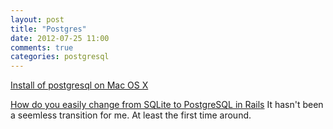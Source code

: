 ```yaml
---
layout: post
title: "Postgres"
date: 2012-07-25 11:00
comments: true
categories: postgresql
---
```


[Install of postgresql on Mac OS X](http://russbrooks.com/2010/11/25/install-postgresql-9-on-os-x)

[How do you easily change from SQLite to PostgreSQL in Rails](http://stackoverflow.com/questions/6710654/how-do-you-easily-change-from-sqlite-to-postgresql-in-rails) It hasn't been a seemless transition for me. At least the first time around.